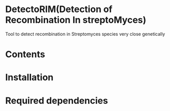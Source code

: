 # DetectoRIM(Detection of Recombination In streptoMyces)
Tool to detect recombination in Streptomyces species very close genetically 

# Contents

# Installation
#  Required dependencies



